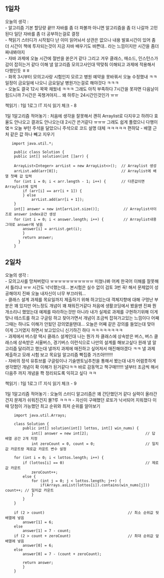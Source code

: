
## 1일차 

오늘의 생각 :   
    - 알고리즘 기본 할당량 끝!!! 자바를 좀 더 파볼까 아니면 알고리즘을 좀 더 나갈까 고민된다 일단 자바를 좀 더 공부하는걸로 결정   
    - 책읽기 스터디가 시작됬다 난 이미 읽어놔서 상관은 없으나 내용 발표시간이 있어 좀 더 시간이 책에 투자되는것이 지금 자바 배우기도 바쁜대.. 라는 느낌이지만 시간을 좀더 짜내봐야지    
    - 자바 과제에 오늘 시간에 절반을 쏟은거 같다 그리고 겨우 클래스, 매소드, 인스턴스가 감이 잡히는거 같다 이해 낼 알고리즘 모의고사인대 딱맞춰 이해되고 과제에 적용해서 다행인듯 ㅎㅎ    
    - 화목 3시부터 모의고사랑 시험인지 모르고 병원 예약을 못바꿔서 오늘 수정했내 ㅋㅋ 일정이 금요일에 나오니 금요일날 병원가는걸로 해야것다 ㅋㅋㅋ   
    - 오늘도 결국 12시 꽉꽉 채웠네 ㅋㅋㅋ 그래도 아직 부족하다 7시간을 못자면 다음날이 힘드니까 7시간은 꼭챙겨야지...   왜 하루는 24시간인것인가 ㅠㅠ
    
    
책읽기 : 1일 1로그 IT 지식 읽기 체크 - 8
    
1일 1알고리즘 적어놓기 : 처음에 생각을 잘못해서 괜히 Arraylist로 다지우고 하려다 효율도 안나오고 결과도 안나오는대 2시간 쓴거같다 ㅠㅠㅠ 그래도 쉽게 풀렸으니 다행이옄ㅋ 오늘 부턴 주석을 달았으니 주석으로 코드 설명 대체 ㅋㅋㅋㅋㅋ 편하닼 - 배열 근처 같은 값 하나 빼고 지우기 

       import java.util.*;

        public class Solution {
        public int[] solution(int []arr) {       
        
        ArrayList<Integer> arrList = new ArrayList<>();  // Arraylist 생성
        arrList.add(arr[0]);                             // Arraylist에 배열 첫째 값 입력
        for (int i = 0; i < arr.length - 1; i++) {       // 다른값이면 Arraylist에 입력
            if (arr[i] == arr[i + 1]) {
            } else 
                arrList.add(arr[i + 1]);            
        }
        int[] answer = new int[arrList.size()];           // Arraylist사이즈로 answer index공간 생성
        for (int i = 0; i < answer.length; i++) {         // Arraylist내용 그대로 answer에 넣음
            answer[i] = arrList.get(i);
            }
            return answer;
          }    
        }
        

## 2일차 

오늘의 생각 :   
    - 모의고사를 망쳐버렸다 ㅠㅠㅠㅠㅠㅠㅠㅠㅠㅠㅠ 미쳤나봐 어케 한국어 이해를 잘못해서 틀리냐 ㅠㅠ 시간도 넉넉했는대... 본시험은 실수 없이 검토 3번 꼭! 해서 문제없이 성공해야지 진짜 오늘 내자신이 너무 부끄러워...   
    - 클래스 설계 과제를 목요일까지 제출하기 위해 하고있는대 객체지향에 대해 구멍난 부분은 꽤 있지만 어느정도 개념이 꽤 채워진거같다 처음에 생활코딩에서 봤을땐 진짜 뭔 개소리니 했었는대 예제를 따라하는것만 아니라 내가 실제로 과제를 구현하기위해 이게 맞나 테스트를 하고 구글링 하고 찾아가면서 개념이 조금씩 잡혀가고있는 느낌이다 어째 그때는 하나도 이해가 안됬던 강의였을탠대... 오늘은 어째 같은 강의를 들었는대 맞아 이게 그거였지 하면서 보고있으니 신기하긴 하다 ㅋㅋㅋㅋㅋㅋㅋㅋ   
    - 과제에서 버스랑 택시 클래스 설계인대 나는 뭔가 차 클래스에 상속받은 버스, 버스 클래스에 상속받은 서울버스, 경기버스 이런식으로 나만의 설계를 해보고싶다 원래 낼 알고리즘 달리려고 했는대 낼까지 과제에 매진하고 싶어져서 매진해야겠다 ㅋㅋ 낼 과제 제출하고 모래 시험 보고 목요일 알고리즘 빡집중 가즈아!!!!!!!   
    - 자바의 정석 유튜브를 구글링이나 기술맨토님추천을 통해서 봤는대 내가 어렴풋하게 생각했던 개념이 확 이해가 된거같다ㅋㅋ 바로 감동먹고 책구매!!!!!! 낼부터 조금씩 해서 다음주 까지 개념을 쫙 정리되도록 익히고 싶다 ㅋㅋ   
    
    
책읽기 : 1일 1로그 IT 지식 읽기 체크 - 9
    
1일 1알고리즘 적어놓기 : 오늘의 스터디 알고리즘은 꽤 간단했던거 같다 실력이 올라간건지 문제가 쉬워진건지 몰?루 ㅋㅋㅋ - 자신이 구매했던 로또가 낙서되어 지워졌다 이때 당첨이 가능했던 최고 순위와 최저 순위를 알아보기

        import java.util.Arrays;

        class Solution {
            public int[] solution(int[] lottos, int[] win_nums) {
                int[] answer = new int[2];                          // 답 배열 공간 2개 지정
                int zeroCount = 0, count = 0;                       // 일치 값 카운트랑 제로값 카운트 변수 설정

        for (int i = 0; i < lottos.length; i++) {
            if (lottos[i] == 0)                                     // 제로값 카운트
                zeroCount++;
            else {
                for (int j = 0; j < lottos.length; j++) {
                    if(Arrays.asList(lottos[i]).contains(win_nums[j])) count++; // 일치값 카운트
                }
            }
        }
        
        if (2 > count)                                      // 최소 순위값 뒷배열에 넣음
            answer[1] = 6;
        else
            answer[1] = 7 - count;
        if (2 > count + zeroCount)                          // 최대 순위값 앞배열에 넣음
            answer[0] = 6;
        else
            answer[0] = 7 - (count + zeroCount);

            return answer;
            }
        }
